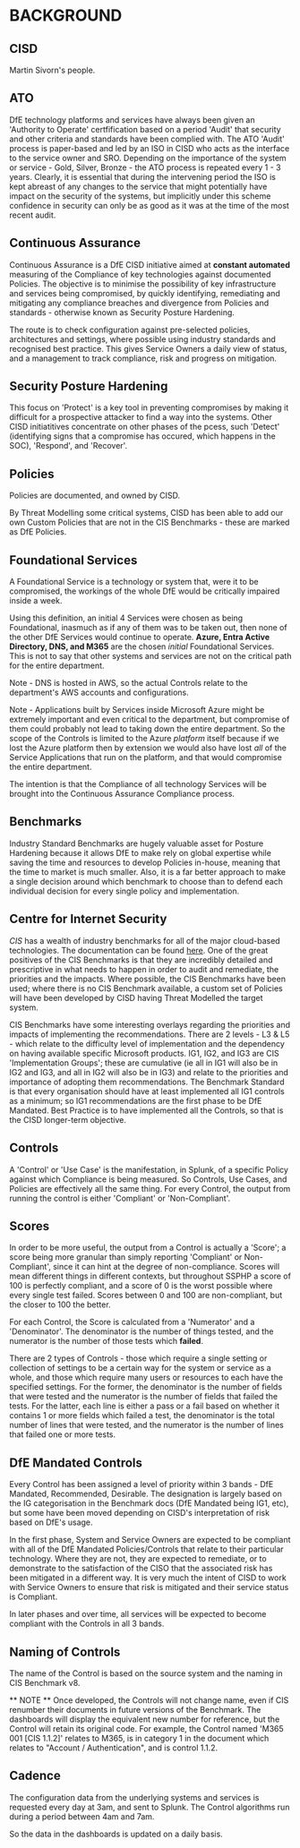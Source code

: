 # BACKGROUND


## CISD
Martin Sivorn's people.


## ATO
DfE technology platforms and services have always been given an 'Authority to Operate' certfification based on a period 'Audit' that security and other criteria and standards have been complied with. The ATO 'Audit' process is paper-based and led by an ISO in CISD who acts as the interface to the service owner and SRO. Depending on the importance of the system or service - Gold, Silver, Bronze - the ATO process is repeated every 1 - 3 years. Clearly, it is essential that during the intervening period the ISO is kept abreast of any changes to the service that might potentially have impact on the security of the systems, but implicitly under this scheme confidence in security can only be as good as it was at the time of the most recent audit.


## Continuous Assurance
Continuous Assurance is a DfE CISD initiative aimed at **constant automated** measuring of the Compliance of key technologies against documented Policies. The objective is to minimise the possibility of key infrastructure and services being compromised, by quickly identifying, remediating and mitigating any compliance breaches and divergence from Policies and standards - otherwise known as Security Posture Hardening. 

The route is to check configuration against pre-selected policies, architectures and settings, where possible using industry standards and recognised best practice. This gives Service Owners a daily view of status, and a management to track compliance, risk and progress on mitigation.


## Security Posture Hardening
This focus on 'Protect' is a key tool in preventing compromises by making it difficult for a prospective attacker to find a way into the systems. Other CISD initiatitives concentrate on other phases of the pcess, such 'Detect' (identifying signs that a compromise has occured, which happens in the SOC), 'Respond', and 'Recover'.


## Policies
Policies are documented, and owned by CISD. 

By Threat Modelling some critical systems, CISD has been able to add our own Custom Policies that are not in the CIS Benchmarks - these are marked as DfE Policies.


## Foundational Services
A Foundational Service is a technology or system that, were it to be compromised, the workings of the whole DfE would be critically impaired inside a week.

Using this definition, an initial 4 Services were chosen as being Foundational, inasmuch as if any of them was to be taken out, then none of the other DfE Services would continue to operate. **Azure, Entra Active Directory, DNS, and M365** are the chosen *initial* Foundational Services. This is not to say that other systems and services are not on the critical path for the entire department.

Note - DNS is hosted in AWS, so the actual Controls relate to the department's AWS accounts and configurations.

Note - Applications built by Services inside Microsoft Azure might be extremely important and even critical to the department, but compromise of them could probably not lead to taking down the entire department. So the scope of the Controls is limited to the Azure *platform* itself because if we lost the Azure platform then by extension we would also have lost *all* of the Service Applications that run on the platform, and that would compromise the entire department.

The intention is that the Compliance of all technology Services will be brought into the Continuous Assurance Compliance process.


## Benchmarks
Industry Standard Benchmarks are hugely valuable asset for Posture Hardening because it allows DfE to make rely on global expertise while saving the time and resources to develop Policies in-house, meaning that the time to market is much smaller. Also, it is a far better approach to make a single decision around which benchmark to choose than to defend each individual decision for every single policy and implementation.


## Centre for Internet Security
*CIS* has a wealth of industry benchmarks for all of the major cloud-based technologies. The documentation can be found [here](https://downloads.cisecurity.org/#/). One of the great positives of the CIS Benchmarks is that they are incredibly detailed and prescriptive in what needs to happen in order to audit and remediate, the priorities and the impacts. Where possible, the CIS Benchmarks have been used; where there is no CIS Benchmark available, a custom set of Policies will have been developed by CISD having Threat Modelled the target system.

CIS Benchmarks have some interesting overlays regarding the priorities and impacts of implementing the recommendations. There are 2 levels - L3 & L5 - which relate to the difficulty level of implementation and the dependency on having available specific Microsoft products. IG1, IG2, and IG3 are CIS 'Implementation Groups'; these are cumulative (ie all in IG1 will also be in IG2 and IG3, and all in IG2 will also be in IG3) and relate to the priorities and importance of adopting them  recommendations. The Benchmark Standard is that every organisation should have at least implemented all IG1 controls as a minimum; so IG1 recommendations are the first phase to be DfE Mandated. Best Practice is to have implemented all the Controls, so that is the CISD longer-term objective.


## Controls

A 'Control' or 'Use Case' is the manifestation, in Splunk, of a specific Policy against which Compliance is being measured. So Controls, Use Cases, and Policies are effectively all the same thing. For every Control, the output from running the control is either 'Compliant' or 'Non-Compliant'.


## Scores
In order to be more useful, the output from a Control is actually a 'Score'; a score being more granular than simply reporting 'Compliant' or Non-Compliant', since it can hint at the degree of non-compliance. Scores will mean different things in different contexts, but throughout SSPHP a score of 100 is perfectly compliant, and a score of 0 is the worst possible where every single test failed. Scores between 0 and 100 are non-compliant, but the closer to 100 the better.

For each Control, the Score is calculated from a 'Numerator' and a 'Denominator'. The denominator is the number of things tested, and the numerator is the number of those tests which **failed**.

There are 2 types of Controls - those which require a single setting or collection of settings to be a certain way for the system or service as a whole, and those which require many users or resources to each have the specified settings. For the former, the denominator is the number of fields that were tested and the numerator is the number of fields that failed the tests. For the latter, each line is either a pass or a fail based on whether it contains 1 or more fields which failed a test, the denominator is the total number of lines that were tested, and the numerator is the number of lines that failed one or more tests.


## DfE Mandated Controls
Every Control has been assigned a level of priority within 3 bands - DfE Mandated, Recommended, Desirable. The designation is largely based on the IG categorisation in the Benchmark docs (DfE Mandated being IG1, etc), but some have been moved depending on CISD's interpretation of risk based on DfE's usage.

In the first phase, System and Service Owners are expected to be compliant with all of the DfE Mandated Policies/Controls that relate to their particular technology. Where they are not, they are expected to remediate, or to demonstrate to the satisfaction of the CISO that the associated risk has been mitigated in a different way. It is very much the intent of CISD to work with Service Owners to ensure that risk is mitigated and their service status is Compliant.

In later phases and over time, all services will be expected to become compliant with the Controls in all 3 bands.


## Naming of Controls
The name of the Control is based on the source system and the naming in CIS Benchmark v8. 

** NOTE ** Once developed, the Controls will not change name, even if CIS renumber their documents in future versions of the Benchmark. The dashboards will display the equivalent new number for reference, but the Control will retain its original code. For example, the Control named 'M365 001 [CIS 1.1.2]' relates to M365, is in category 1 in the document which relates to "Account / Authentication", and is control 1.1.2.


## Cadence
The configuration data from the underlying systems and services is requested every day at 3am, and sent to Splunk. The Control algorithms run during a period between 4am and 7am.

So the data in the dashboards is updated on a daily basis.